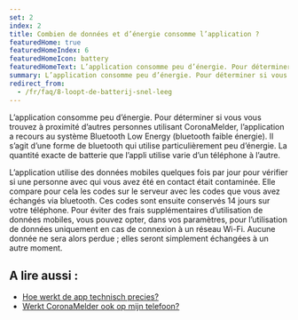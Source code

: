 ```yaml
---
set: 2
index: 2
title: Combien de données et d’énergie consomme l’application ?
featuredHome: true
featuredHomeIndex: 6
featuredHomeIcon: battery
featuredHomeText: L’application consomme peu d’énergie. Pour déterminer si vous...
summary: L’application consomme peu d’énergie. Pour déterminer si vous...
redirect_from: 
  - /fr/faq/8-loopt-de-batterij-snel-leeg
---
```

L’application consomme peu d’énergie. Pour déterminer si vous vous trouvez à proximité d’autres personnes utilisant CoronaMelder, l’application a recours au système Bluetooth Low Energy (bluetooth faible énergie). Il s’agit d’une forme de bluetooth qui utilise particulièrement peu d’énergie. La quantité exacte de batterie que l’appli utilise varie d’un téléphone à l’autre.

L’application utilise des données mobiles quelques fois par jour pour vérifier si une personne avec qui vous avez été en contact était contaminée. Elle compare pour cela les codes sur le serveur avec les codes que vous avez échangés via bluetooth. Ces codes sont ensuite conservés 14 jours sur votre téléphone.
Pour éviter des frais supplémentaires d’utilisation de données mobiles, vous pouvez opter, dans vos paramètres, pour l’utilisation de données uniquement en cas de connexion à un réseau Wi-Fi. Aucune donnée ne sera alors perdue ; elles seront simplement échangées à un autre moment.

## A lire aussi :

- [Hoe werkt de app technisch precies?](/{{page.lang}}/faq/2-6-hoe-werkt-de-app-technisch-precies) 
- [Werkt CoronaMelder ook op mijn telefoon?](/{{page.lang}}/faq/1-6-werkt-coronamelder-op-mijn-tel)
